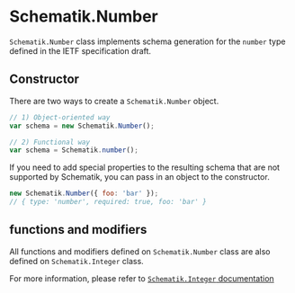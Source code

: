 # Schematik.Number
`Schematik.Number` class implements schema generation for the `number` type
defined in the IETF specification draft.

## Constructor
There are two ways to create a `Schematik.Number` object.

```js
// 1) Object-oriented way
var schema = new Schematik.Number();

// 2) Functional way
var schema = Schematik.number();
```

If you need to add special properties to the resulting schema that are not
supported by Schematik, you can pass in an object to the constructor.

```js
new Schematik.Number({ foo: 'bar' });
// { type: 'number', required: true, foo: 'bar' }
```

## functions and modifiers
All functions and modifiers defined on `Schematik.Number` class are also defined
on `Schematik.Integer` class.

For more information, please refer to
[`Schematik.Integer` documentation](integer.md)
